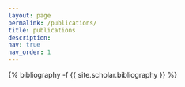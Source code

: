 ```yaml
---
layout: page
permalink: /publications/
title: publications
description: 
nav: true
nav_order: 1
---
```



<html>

<head>
    <!-- Include Bootstrap CSS -->
    <link rel="stylesheet" href="https://maxcdn.bootstrapcdn.com/bootstrap/4.5.2/css/bootstrap.min.css">
    <title>Posts</title>
        <style>
        /* CSS for the navigation bar */
        .navbar {
            background-color: #333;
            overflow: hidden;
        }
        .navbar ul {
            list-style-type: none;
            margin: 0;
            padding: 0;
            text-align: center;
        }
        .navbar li {
            display: inline;
            margin: 10px;
        }
        .navbar a {
            color: white;
            text-decoration: none;
        }
        .section-divider {
            border: 5px solid #FFF; /* Add a border */
            margin: 40px 0; /* Adjust spacing as needed */
        }
        body {
            padding-bottom: 70px;
            color: var(--global-text-color);
            background-color: var(--global-bg-color);
            h1, h2, h3, h4, h5, h6 {
                scroll-margin-top: 66px;
            }
        }
    </style>


</head>

<body>
<!-- _pages/publications.md -->
<div class="publications">

{% bibliography -f {{ site.scholar.bibliography }} %}

</div>

</body>
</html>